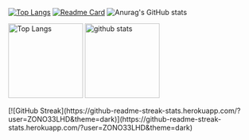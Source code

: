 [![Top Langs](https://github-readme-stats.vercel.app/api/top-langs/?username=ZONO33LHD&theme=dark&layout=compact)](https://github.com/anuraghazra/github-readme-stats)
[![Readme Card](https://github-readme-stats.vercel.app/api/pin/?username=ZONO33LHD&repo=ZONO33LHD&theme=radical)](https://github.com/ZONO33LHD/ZONO33LHD)
![Anurag's GitHub stats](https://github-readme-stats.vercel.app/api?username=ZONO33LHD&show_icons=true&theme=dark)
<p align="left"> 
  <img alt="Top Langs" height="150px" src="https://github-readme-stats.vercel.app/api/top-langs/?username=ZONO33LHD&layout=compact&count_private=true&show_icons=true&theme=tokyonight" />
  <img alt="github stats" height="150px" src="https://github-readme-stats.vercel.app/api?username=ZONO33LHD&count_private=true&show_icons=true&theme=tokyonight" />
</p>
[![GitHub Streak](https://github-readme-streak-stats.herokuapp.com/?user=ZONO33LHD&theme=dark)](https://github-readme-streak-stats.herokuapp.com/?user=ZONO33LHD&theme=dark)
